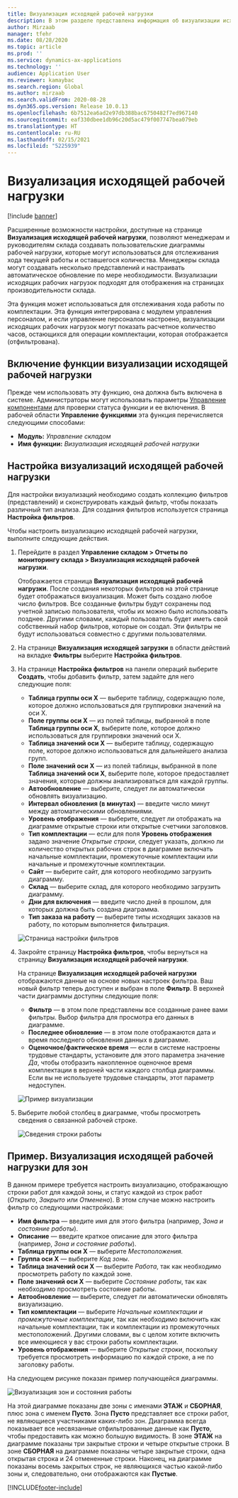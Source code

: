```yaml
---
title: Визуализация исходящей рабочей нагрузки
description: В этом разделе представлена информация об визуализации исходящей рабочей нагрузке. Эта функция позволяет менеджерам склада и супервизорам создавать пользовательские диаграммы рабочей нагрузки, которые могут использоваться для отслеживания хода текущей работы и количества остатков. Менеджеры склада могут создавать несколько представлений и настраивать автоматическое обновление по мере необходимости.
author: Mirzaab
manager: tfehr
ms.date: 08/28/2020
ms.topic: article
ms.prod: ''
ms.service: dynamics-ax-applications
ms.technology: ''
audience: Application User
ms.reviewer: kamaybac
ms.search.region: Global
ms.author: mirzaab
ms.search.validFrom: 2020-08-28
ms.dyn365.ops.version: Release 10.0.13
ms.openlocfilehash: 6b7512ea6ad2e97db388bac6750482f7ed967140
ms.sourcegitcommit: eaf330dbee1db96c20d5ac479f007747bea079eb
ms.translationtype: HT
ms.contentlocale: ru-RU
ms.lasthandoff: 02/15/2021
ms.locfileid: "5225939"
---
```

# <a name="outbound-workload-visualization"></a>Визуализация исходящей рабочей нагрузки

[!include [banner](../includes/banner.md)]

Расширенные возможности настройки, доступные на странице **Визуализация исходящей рабочей нагрузки**, позволяют менеджерам и руководителям склада создавать пользовательские диаграммы рабочей нагрузки, которые могут использоваться для отслеживания хода текущей работы и оставшегося количества. Менеджеры склада могут создавать несколько представлений и настраивать автоматическое обновление по мере необходимости. Визуализации исходящих рабочих нагрузок подходят для отображения на страницах производительности склада.

Эта функция может использоваться для отслеживания хода работы по комплектации. Эта функция интегрирована с модулем управления персоналом, и если управление персоналом настроено, визуализации исходящих рабочих нагрузок могут показать расчетное количество часов, остающихся для операции комплектации, которая отображается (отфильтрована).

## <a name="turn-on-the-outbound-workload-visualization-feature"></a>Включение функции визуализации исходящей рабочей нагрузки

Прежде чем использовать эту функцию, она должна быть включена в системе. Администраторы могут использовать параметры [Управление компонентами](../../fin-ops-core/fin-ops/get-started/feature-management/feature-management-overview.md) для проверки статуса функции и ее включения. В рабочей области **Управление функциями** эта функция перечисляется следующими способами:

- **Модуль:** *Управление складом*
- **Имя функции:** *Визуализация исходящей рабочей нагрузки*

## <a name="set-up-outbound-workload-visualizations"></a>Настройка визуализаций исходящей рабочей нагрузки

Для настройки визуализаций необходимо создать коллекцию фильтров (представлений) и сконструировать каждый фильтр, чтобы показать различный тип анализа. Для создания фильтров используется страница **Настройка фильтров**.

Чтобы настроить визуализацию исходящей рабочей нагрузки, выполните следующие действия.

1. Перейдите в раздел **Управление складом \> Отчеты по мониторингу склада \> Визуализация исходящей рабочей нагрузки**.

    Отображается страница **Визуализация исходящей рабочей нагрузки**. После создания некоторых фильтров на этой странице будет отображаться визуализация. Может быть создано любое число фильтров. Все созданные фильтры будут сохранены под учетной записью пользователя, чтобы их можно было использовать позднее. Другими словами, каждый пользователь будет иметь свой собственный набор фильтров, которые он создал. Эти фильтры не будут использоваться совместно с другими пользователями.

1. На странице **Визуализация исходящей загрузки** в области действий на вкладке **Фильтры** выберите **Настройка фильтров**.
1. На странице **Настройка фильтров** на панели операций выберите **Создать**, чтобы добавить фильтр, затем задайте для него следующие поля:

    - **Таблица группы оси X** — выберите таблицу, содержащую поле, которое должно использоваться для группировки значений на оси X.
    - **Поле группы оси X** — из полей таблицы, выбранной в поле **Таблица группы оси X**, выберите поле, которое должно использоваться для группировки значений оси X.
    - **Таблица значений оси X** — выберите таблицу, содержащую поле, которое должно использоваться для дальнейшего анализа групп.
    - **Поле значений оси X** — из полей таблицы, выбранной в поле **Таблица значений оси X**, выберите поле, которое предоставляет значения, которые должны анализироваться для каждой группы.
    - **Автообновление** — выберите, следует ли автоматически обновлять визуализацию.
    - **Интервал обновления (в минутах)** — введите число минут между автоматическими обновлениями.
    - **Уровень отображения** — выберите, следует ли отображать на диаграмме открытые строки или открытые счетчики заголовков.
    - **Тип комплектации** — если для поля **Уровень отображения** задано значение _Открытые строки_, следует указать, должно ли количество открытых рабочих строк в диаграмме включать начальные комплектации, промежуточные комплектации или начальные и промежуточные комплектации.
    - **Сайт** — выберите сайт, для которого необходимо загрузить диаграмму.
    - **Склад** — выберите склад, для которого необходимо загрузить диаграмму.
    - **Дни для включения** — введите число дней в прошлом, для которых должна быть создана диаграмма.
    - **Тип заказа на работу** — выберите типы исходящих заказов на работу, по которым выполняется фильтрация.

    ![Страница настройки фильтров](media/work-viz-filters-1.png "Страница настройки фильтров")

1. Закройте страницу **Настройка фильтров**, чтобы вернуться на страницу **Визуализация исходящей рабочей нагрузки**.

    На странице **Визуализация исходящей рабочей нагрузки** отображаются данные на основе новых настроек фильтра. Ваш новый фильтр теперь доступен и выбран в поле **Фильтр**. В верхней части диаграммы доступны следующие поля:

    - **Фильтр** — в этом поле представлены все созданные ранее вами фильтры. Выбор фильтра для просмотра его данных в диаграмме.
    - **Последнее обновление** — в этом поле отображаются дата и время последнего обновления данных в диаграмме.
    - **Оценочное/фактическое время** — если в системе настроены трудовые стандарты, установите для этого параметра значение *Да*, чтобы отобразить накопленное оценочное время комплектации в верхней части каждого столбца диаграммы. Если вы не используете трудовые стандарты, этот параметр недоступен.

    ![Пример визуализации](media/work-viz-chart.png "Пример визуализации")

1. Выберите любой столбец в диаграмме, чтобы просмотреть сведения о связанной рабочей строке.

    ![Сведения строки работы](media/work-viz-work-details.png "Сведения строки работы")

## <a name="example-outbound-workload-visualization-for-zones"></a>Пример. Визуализация исходящей рабочей нагрузки для зон

В данном примере требуется настроить визуализацию, отображающую строки работ для каждой зоны, и статус каждой из строк работ (_Открыто_, _Закрыто_ или _Отменено_). В этом случае можно настроить фильтр со следующими настройками:

- **Имя фильтра** — введите имя для этого фильтра (например, _Зона и состояние работы_).
- **Описание** — введите краткое описание для этого фильтра (например, _Зона и состояние работы_).
- **Таблица группы оси X** — выберите _Местоположения._
- **Группа оси X** — выберите _Код зоны_.
- **Таблица значений оси X** — выберите _Работа_, так как необходимо просмотреть работу по каждой зоне.
- **Поле значений оси X** — выберите _Состояние работы_, так как необходимо просмотреть состояние работы.
- **Автообновление** — выберите, следует ли автоматически обновлять визуализацию.
- **Тип комплектации** — выберите _Начальные комплектации и промежуточные комплектации_, так как необходимо включить как начальные комплектации, так и комплектации из промежуточных местоположений. Другими словами, вы с целом хотите включить все имеющиеся у вас строки работы комплектации.
- **Уровень отображения** — выберите _Открытые строки_, поскольку требуется просмотреть информацию по каждой строке, а не по заголовку работы.

На следующем рисунке показан пример получающейся диаграммы.

![Визуализация зон и состояния работы](media/work-viz-chart.png "Визуализация зон и состояния работы")

На этой диаграмме показаны две зоны с именами **ЭТАЖ** и **СБОРНАЯ**, плюс зона с именем **Пусто**. Зона **Пусто** представляет все строки работ, не являющиеся участниками каких-либо зон. Диаграмма всегда показывает все несвязанные отфильтрованные данные как **Пусто**, чтобы предоставить как можно большую видимость. В зоне **ЭТАЖ** на диаграмме показаны три закрытые строки и четыре открытые строки. В зоне **СБОРНАЯ** на диаграмме показаны четыре закрытые строки, одна открытая строка и 24 отмененные строки. Наконец, на диаграмме показаны восемь закрытых строк, не являющихся частью какой-либо зоны и, следовательно, они отображаются как **Пустые**.


[!INCLUDE[footer-include](../../includes/footer-banner.md)]
